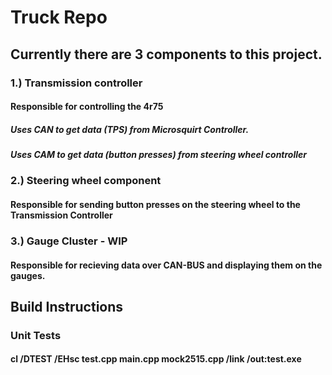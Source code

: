 # Truck Repo
## Currently there are 3 components to this project.
### 1.) Transmission controller
####   Responsible for controlling the 4r75
#####     Uses CAN to get data (TPS) from Microsquirt Controller.
#####     Uses CAM to get data (button presses) from steering wheel controller
### 2.) Steering wheel component
####   Responsible for sending button presses on the steering wheel to the Transmission Controller
### 3.) Gauge Cluster - WIP
####   Responsible for recieving data over CAN-BUS and displaying them on the gauges.


## Build Instructions
### Unit Tests
#### cl /DTEST /EHsc test.cpp main.cpp mock2515.cpp /link /out:test.exe 


